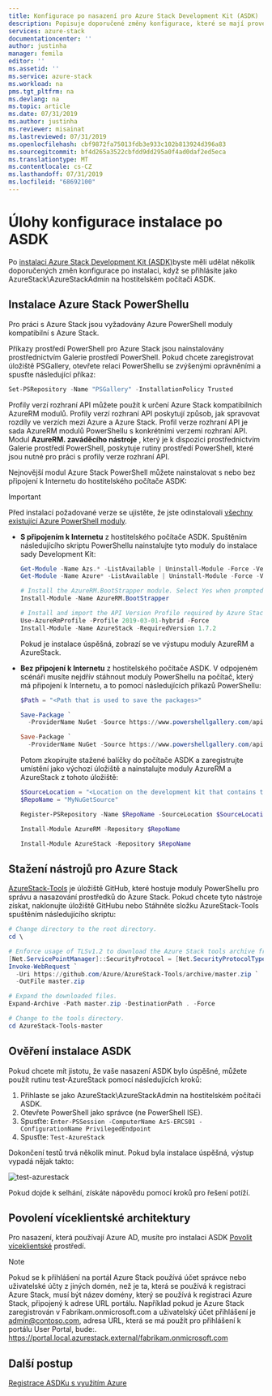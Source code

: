 ```yaml
---
title: Konfigurace po nasazení pro Azure Stack Development Kit (ASDK) | Microsoft Docs
description: Popisuje doporučené změny konfigurace, které se mají provést po instalaci Azure Stack Development Kit (ASDK).
services: azure-stack
documentationcenter: ''
author: justinha
manager: femila
editor: ''
ms.assetid: ''
ms.service: azure-stack
ms.workload: na
pms.tgt_pltfrm: na
ms.devlang: na
ms.topic: article
ms.date: 07/31/2019
ms.author: justinha
ms.reviewer: misainat
ms.lastreviewed: 07/31/2019
ms.openlocfilehash: cbf9872fa75013fdb3e933c102b813924d396a83
ms.sourcegitcommit: bf4d265a3522cbfdd9dd295a0f4ad0daf2ed5eca
ms.translationtype: MT
ms.contentlocale: cs-CZ
ms.lasthandoff: 07/31/2019
ms.locfileid: "68692100"
---
```

# <a name="post-asdk-installation-configuration-tasks"></a>Úlohy konfigurace instalace po ASDK

Po [instalaci Azure Stack Development Kit (ASDK)](asdk-install.md)byste měli udělat několik doporučených změn konfigurace po instalaci, když se přihlásíte jako AzureStack\AzureStackAdmin na hostitelském počítači ASDK.

## <a name="install-azure-stack-powershell"></a>Instalace Azure Stack PowerShellu

Pro práci s Azure Stack jsou vyžadovány Azure PowerShell moduly kompatibilní s Azure Stack.

Příkazy prostředí PowerShell pro Azure Stack jsou nainstalovány prostřednictvím Galerie prostředí PowerShell. Pokud chcete zaregistrovat úložiště PSGallery, otevřete relaci PowerShellu se zvýšenými oprávněními a spusťte následující příkaz:

``` Powershell
Set-PSRepository -Name "PSGallery" -InstallationPolicy Trusted
```

Profily verzí rozhraní API můžete použít k určení Azure Stack kompatibilních AzureRM modulů.  Profily verzí rozhraní API poskytují způsob, jak spravovat rozdíly ve verzích mezi Azure a Azure Stack. Profil verze rozhraní API je sada AzureRM modulů PowerShellu s konkrétními verzemi rozhraní API. Modul **AzureRM. zaváděcího nástroje** , který je k dispozici prostřednictvím Galerie prostředí PowerShell, poskytuje rutiny prostředí PowerShell, které jsou nutné pro práci s profily verze rozhraní API.

Nejnovější modul Azure Stack PowerShell můžete nainstalovat s nebo bez připojení k Internetu do hostitelského počítače ASDK:

> [!IMPORTANT]
> Před instalací požadované verze se ujistěte, že jste odinstalovali [všechny existující Azure PowerShell moduly](../operator/azure-stack-powershell-install.md#3-uninstall-existing-versions-of-the-azure-stack-powershell-modules).

- **S připojením k Internetu** z hostitelského počítače ASDK. Spuštěním následujícího skriptu PowerShellu nainstalujte tyto moduly do instalace sady Development Kit:


  ```powershell  
  Get-Module -Name Azs.* -ListAvailable | Uninstall-Module -Force -Verbose
  Get-Module -Name Azure* -ListAvailable | Uninstall-Module -Force -Verbose

  # Install the AzureRM.BootStrapper module. Select Yes when prompted to install NuGet
  Install-Module -Name AzureRM.BootStrapper

  # Install and import the API Version Profile required by Azure Stack into the current PowerShell session.
  Use-AzureRmProfile -Profile 2019-03-01-hybrid -Force
  Install-Module -Name AzureStack -RequiredVersion 1.7.2
  ```

  Pokud je instalace úspěšná, zobrazí se ve výstupu moduly AzureRM a AzureStack.

- **Bez připojení k Internetu** z hostitelského počítače ASDK. V odpojeném scénáři musíte nejdřív stáhnout moduly PowerShellu na počítač, který má připojení k Internetu, a to pomocí následujících příkazů PowerShellu:

  ```powershell
  $Path = "<Path that is used to save the packages>"

  Save-Package `
    -ProviderName NuGet -Source https://www.powershellgallery.com/api/v2 -Name AzureRM -Path $Path -Force -RequiredVersion 2.3.0
  
  Save-Package `
    -ProviderName NuGet -Source https://www.powershellgallery.com/api/v2 -Name AzureStack -Path $Path -Force -RequiredVersion 1.5.0
  ```

  Potom zkopírujte stažené balíčky do počítače ASDK a zaregistrujte umístění jako výchozí úložiště a nainstalujte moduly AzureRM a AzureStack z tohoto úložiště:

    ```powershell  
    $SourceLocation = "<Location on the development kit that contains the PowerShell packages>"
    $RepoName = "MyNuGetSource"

    Register-PSRepository -Name $RepoName -SourceLocation $SourceLocation -InstallationPolicy Trusted

    Install-Module AzureRM -Repository $RepoName

    Install-Module AzureStack -Repository $RepoName
    ```

## <a name="download-the-azure-stack-tools"></a>Stažení nástrojů pro Azure Stack

[AzureStack-Tools](https://github.com/Azure/AzureStack-Tools) je úložiště GitHub, které hostuje moduly PowerShellu pro správu a nasazování prostředků do Azure Stack. Pokud chcete tyto nástroje získat, naklonujte úložiště GitHubu nebo Stáhněte složku AzureStack-Tools spuštěním následujícího skriptu:

  ```powershell
  # Change directory to the root directory.
  cd \

  # Enforce usage of TLSv1.2 to download the Azure Stack tools archive from GitHub
  [Net.ServicePointManager]::SecurityProtocol = [Net.SecurityProtocolType]::Tls12
  Invoke-WebRequest `
    -Uri https://github.com/Azure/AzureStack-Tools/archive/master.zip `
    -OutFile master.zip

  # Expand the downloaded files.
  Expand-Archive -Path master.zip -DestinationPath . -Force

  # Change to the tools directory.
  cd AzureStack-Tools-master
  ```

## <a name="validate-the-asdk-installation"></a>Ověření instalace ASDK

Pokud chcete mít jistotu, že vaše nasazení ASDK bylo úspěšné, můžete použít rutinu test-AzureStack pomocí následujících kroků:

1. Přihlaste se jako AzureStack\AzureStackAdmin na hostitelském počítači ASDK.
2. Otevřete PowerShell jako správce (ne PowerShell ISE).
3. Spusťte: `Enter-PSSession -ComputerName AzS-ERCS01 -ConfigurationName PrivilegedEndpoint`
4. Spusťte: `Test-AzureStack`

Dokončení testů trvá několik minut. Pokud byla instalace úspěšná, výstup vypadá nějak takto:

![test-azurestack](media/asdk-post-deploy/test-azurestack.png)

Pokud dojde k selhání, získáte nápovědu pomocí kroků pro řešení potíží.

## <a name="enable-multi-tenancy"></a>Povolení víceklientské architektury

Pro nasazení, která používají Azure AD, musíte pro instalaci ASDK [Povolit víceklientské](../operator/azure-stack-enable-multitenancy.md#enable-multi-tenancy) prostředí.

> [!NOTE]
> Pokud se k přihlášení na portál Azure Stack používá účet správce nebo uživatelské účty z jiných domén, než je ta, která se používá k registraci Azure Stack, musí být název domény, který se používá k registraci Azure Stack, připojený k adrese URL portálu. Například pokud je Azure Stack zaregistrován v Fabrikam.onmicrosoft.com a uživatelský účet přihlášení je admin@contoso.com, adresa URL, která se má použít pro přihlášení k portálu User Portal, bude:. https://portal.local.azurestack.external/fabrikam.onmicrosoft.com

## <a name="next-steps"></a>Další postup

[Registrace ASDKu s využitím Azure](asdk-register.md)
